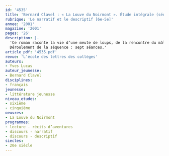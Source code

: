 ```yaml
---
id: '4535'
title: 'Bernard Clavel : « La Louve du Noirmont ». Étude intégrale (séquence) '
rubrique: 'Le narratif et le descriptif [6e-5e]'
annee: '2001'
magazine: '2001'
pages: '26'
description: |-
  'Ce roman raconte la vie d’une meute de loups, de la rencontre du mâle et de la femelle qui la dirigent aux affrontements auxquels conduit une cohabitation impossible entre hommes et canidés. Le lecteur partage la vie des bêtes sauvages ou l’inquiétude des hommes. Bientôt la méfiance et la peur se changent de part et d’autre en haine. L’approche de cet article s’appuie sur le texte, mais aussi sur les illustrations en noir et blanc qui ouvrent chacun des chapitres. L’objectif de cette séquence sera d’étudier la place qu’occupe le discours descriptif dans l’économie générale du récit. En sixième, on commencera par un repérage des notations descriptives et par une caractérisation élémentaire des lieux et des personnages. Puis, on sera attentif au réseau de relations que l’image tisse avec le texte. Ainsi, on analysera comment l’action progresse jusqu’à son paroxysme. En cinquième, on précisera les liens entre le narratif et le descriptif. Dans les deux cas, une large place sera réservée aux outils de langue, en lien étroit avec l’analyse du style de l’auteur. Cette séquence peut donc s’envisager aussi bien en sixième qu’en cinquième. Les savoir-faire dégagés au cours de l’étape de lecture seront réinvestis en écriture dans l’évaluation. Le bilan de la grammaire pourra s’articuler sur un ou deux extraits du roman : reconnaissance de formes sur les degrés de comparaison et les degrés d’intensité de l’adjectif et emploi à partir d’exercices.
  Déroulement de la séquence : sept séances.'
article_pdf: '4535.pdf'
revue: 'L’école des lettres des collèges'
auteurs:
- Yves Lucas
auteur_jeunesse:
- Bernard Clavel
disciplines:
- français
jeunesse:
- littérature jeunesse
niveau_etudes:
- sixième
- cinquième
oeuvres:
- La Louve du Noirmont
programmes:
- lecture - récits d’aventures
- discours - narratif
- discours - descriptif
siecles:
- 20e siècle
---
```

